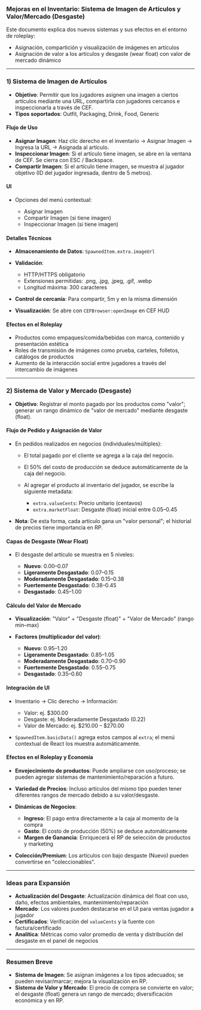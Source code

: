 ### Mejoras en el Inventario: Sistema de Imagen de Artículos y Valor/Mercado (Desgaste)

Este documento explica dos nuevos sistemas y sus efectos en el entorno de roleplay:

* Asignación, compartición y visualización de imágenes en artículos
* Asignación de valor a los artículos y desgaste (wear float) con valor de mercado dinámico

---

### 1) Sistema de Imagen de Artículos

* **Objetivo**: Permitir que los jugadores asignen una imagen a ciertos artículos mediante una URL, compartirla con jugadores cercanos e inspeccionarla a través de CEF.
* **Tipos soportados**: Outfit, Packaging, Drink, Food, Generic

#### Flujo de Uso

* **Asignar Imagen**: Haz clic derecho en el inventario → Asignar Imagen → Ingresa la URL → Asignada al artículo.
* **Inspeccionar Imagen**: Si el artículo tiene imagen, se abre en la ventana de CEF. Se cierra con ESC / Backspace.
* **Compartir Imagen**: Si el artículo tiene imagen, se muestra al jugador objetivo (ID del jugador ingresada, dentro de 5 metros).

#### UI

* Opciones del menú contextual:

  * Asignar Imagen
  * Compartir Imagen (si tiene imagen)
  * Inspeccionar Imagen (si tiene imagen)

#### Detalles Técnicos

* **Almacenamiento de Datos**: `SpawnedItem.extra.imageUrl`
* **Validación**:

  * HTTP/HTTPS obligatorio
  * Extensiones permitidas: .png, .jpg, .jpeg, .gif, .webp
  * Longitud máxima: 300 caracteres
* **Control de cercanía**: Para compartir, 5m y en la misma dimensión
* **Visualización**: Se abre con `CEFBrowser:openImage` en CEF HUD

#### Efectos en el Roleplay

* Productos como empaques/comida/bebidas con marca, contenido y presentación estética
* Roles de transmisión de imágenes como prueba, carteles, folletos, catálogos de productos
* Aumento de la interacción social entre jugadores a través del intercambio de imágenes

---

### 2) Sistema de Valor y Mercado (Desgaste)

* **Objetivo**: Registrar el monto pagado por los productos como "valor"; generar un rango dinámico de "valor de mercado" mediante desgaste (float).

#### Flujo de Pedido y Asignación de Valor

* En pedidos realizados en negocios (individuales/múltiples):

  * El total pagado por el cliente se agrega a la caja del negocio.
  * El 50% del costo de producción se deduce automáticamente de la caja del negocio.
  * Al agregar el producto al inventario del jugador, se escribe la siguiente metadata:

    * `extra.valueCents`: Precio unitario (centavos)
    * `extra.marketFloat`: Desgaste (float) inicial entre 0.05–0.45
* **Nota**: De esta forma, cada artículo gana un "valor personal"; el historial de precios tiene importancia en RP.

#### Capas de Desgaste (Wear Float)

* El desgaste del artículo se muestra en 5 niveles:

  * **Nuevo**: 0.00–0.07
  * **Ligeramente Desgastado**: 0.07–0.15
  * **Moderadamente Desgastado**: 0.15–0.38
  * **Fuertemente Desgastado**: 0.38–0.45
  * **Desgastado**: 0.45–1.00

#### Cálculo del Valor de Mercado

* **Visualización**: "Valor" + "Desgaste (float)" + "Valor de Mercado" (rango min–max)
* **Factores (multiplicador del valor)**:

  * **Nuevo**: 0.95–1.20
  * **Ligeramente Desgastado**: 0.85–1.05
  * **Moderadamente Desgastado**: 0.70–0.90
  * **Fuertemente Desgastado**: 0.55–0.75
  * **Desgastado**: 0.35–0.60

#### Integración de UI

* Inventario → Clic derecho → Información:

  * Valor: ej. \$300.00
  * Desgaste: ej. Moderadamente Desgastado (0.22)
  * Valor de Mercado: ej. \$210.00 – \$270.00
* `SpawnedItem.basicData()` agrega estos campos al `extra`; el menú contextual de React los muestra automáticamente.

#### Efectos en el Roleplay y Economía

* **Envejecimiento de productos**: Puede ampliarse con uso/proceso; se pueden agregar sistemas de mantenimiento/reparación a futuro.
* **Variedad de Precios**: Incluso artículos del mismo tipo pueden tener diferentes rangos de mercado debido a su valor/desgaste.
* **Dinámicas de Negocios**:

  * **Ingreso**: El pago entra directamente a la caja al momento de la compra
  * **Gasto**: El costo de producción (50%) se deduce automáticamente
  * **Margen de Ganancia**: Enriquecerá el RP de selección de productos y marketing
* **Colección/Premium**: Los artículos con bajo desgaste (Nuevo) pueden convertirse en "coleccionables".

---

### Ideas para Expansión

* **Actualización del Desgaste**: Actualización dinámica del float con uso, daño, efectos ambientales, mantenimiento/reparación
* **Mercado**: Los valores pueden destacarse en el UI para ventas jugador a jugador
* **Certificados**: Verificación del `valueCents` y la fuente con factura/certificado
* **Analítica**: Métricas como valor promedio de venta y distribución del desgaste en el panel de negocios

---

### Resumen Breve

* **Sistema de Imagen**: Se asignan imágenes a los tipos adecuados; se pueden revisar/marcar; mejora la visualización en RP.
* **Sistema de Valor y Mercado**: El precio de compra se convierte en valor; el desgaste (float) genera un rango de mercado; diversificación económica y en RP.